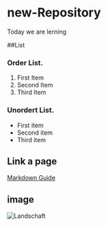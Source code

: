 # new-Repository

Today we are lerning 

##List

### Order List.
1. First Item
2. Second Item
3. Third Item

### Unordert List.
- First item
- Second item
- Third item

## Link a page
[Markdown Guide](https://www.markdownguide.org/cheat-sheet/)

## image

![Landschaft](https://www.americanexpress.com/de-de/amexcited/media/webp/de-de/amexcited/media/cache/article_intro_hero/cms/2022/07/landschaft-slowenien-titelbild.webp?625852)
